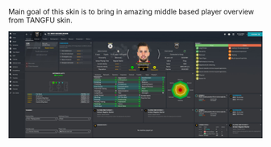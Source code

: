 Main goal of this skin is to bring in amazing middle based player overview from TANGFU skin.

![alt text](screen.jpg)